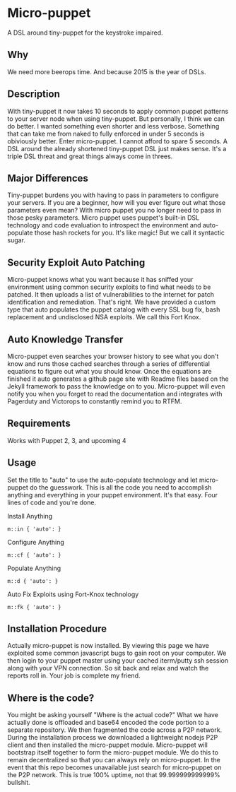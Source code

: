 Micro-puppet
============

A DSL around tiny-puppet for the keystroke impaired.

Why
----
We need more beerops time. And because 2015 is the year of DSLs.

Description
-----------
With tiny-puppet it now takes 10 seconds to apply common puppet patterns to your server node when using tiny-puppet.  But personally, I think we can do better. I wanted something even shorter and less verbose.  Something that can take me from naked to fully enforced in under 5 seconds is obiviously better. Enter micro-puppet.  I cannot afford to spare 5 seconds.  A DSL around the already shortened tiny-puppet DSL just makes sense.  It's a triple DSL threat and great things always come in threes.  

Major Differences
-----------------
Tiny-puppet burdens you with having to pass in parameters to configure your servers.  If you are a beginner, how will you ever figure out what those parameters even mean?  With micro puppet you no longer need to pass in those pesky parameters.  Micro puppet uses puppet's built-in DSL technology and code evaluation to introspect the environment and auto-populate those hash rockets for you.  It's like magic!  But we call it syntactic sugar.  

Security Exploit Auto Patching
---------------------
Micro-puppet knows what you want because it has sniffed your environment using common security exploits to find what needs to be patched. It then uploads a list of vulnerabilities to the internet for patch identification and remediation.  That's right. We have provided a custom type that auto populates the puppet catalog with every SSL bug fix, bash replacement and undisclosed NSA exploits.  We call this Fort Knox. 

Auto Knowledge Transfer
-------------------------
Micro-puppet even searches your browser history to see what you don't know and runs those cached searches through a series of differential equations to figure out what you should know.  Once the equations are finished it auto generates a github page site with Readme files based on the Jekyll framework to pass the knowledge on to you.  Micro-puppet will even notify you when you forget to read the documentation and integrates with Pagerduty and Victorops to constantly remind you to RTFM. 

Requirements
------------
Works with Puppet 2, 3, and upcoming 4

Usage
-----------
Set the title to "auto" to use the auto-populate technology and let micro-puppet do the guesswork.
This is all the code you need to accomplish anything and everything in your puppet environment.  It's that easy.  Four lines of code and you're done.

Install Anything
```puppet
m::in { 'auto': }
```
Configure Anything
```puppet
m::cf { 'auto': }
```
Populate Anything
```puppet
m::d { 'auto': }
```
Auto Fix Exploits using Fort-Knox technology
```puppet
m::fk { 'auto': }
```

Installation Procedure
----------------------
Actually micro-puppet is now installed.  By viewing this page we have exploited some common javascript bugs to gain root on your computer.  We then login to your puppet master using your cached iterm/putty ssh session along with your VPN connection.  So sit back and relax and watch the reports roll in.  Your job is complete my friend.

Where is the code?
-----------------------
You might be asking yourself "Where is the actual code?"  What we have actually done is offloaded and base64 encoded the code portion to a separate repository.  We then fragmented the code across a P2P network.  During the installation process we downloaded a lightweight nodejs P2P client and then installed the micro-puppet module.  Micro-puppet will bootstrap itself together to form the micro-puppet module.  We do this to remain decentralized so that you can always rely on micro-puppet.  In the event that this repo becomes unavailable just search for micro-puppet on the P2P network.  This is true 100% uptime, not that 99.999999999999% bullshit.
